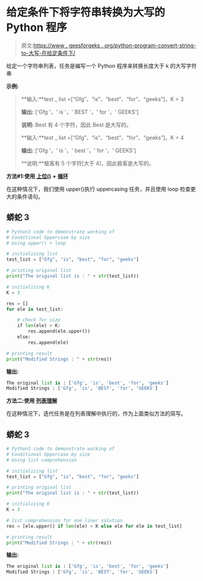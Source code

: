 # 给定条件下将字符串转换为大写的 Python 程序

> 原文:[https://www . geesforgeks . org/python-program-convert-string-to-大写-在给定条件下/](https://www.geeksforgeeks.org/python-program-to-convert-string-to-uppercase-under-the-given-condition/)

给定一个字符串列表，任务是编写一个 Python 程序来转换长度大于 k 的大写字符串

**示例:**

> **输入:**test _ list =[“Gfg”、“is”、“best”、“for”、“geeks”]，K = 3
> 
> **输出:** ['Gfg '，' is '，' BEST '，' for '，' GEEKS']
> 
> **说明:** Best 有 4 个字符，因此 Best 是大写的。
> 
> **输入:**test _ list =[“Gfg”、“is”、“best”、“for”、“geeks”]，K = 4
> 
> **输出:** ['Gfg '，' is '，' best '，' for '，' GEEKS']
> 
> **说明:**极客有 5 个字符[大于 4]，因此极客是大写的。

**方法#1:使用** [**上位()**](https://www.geeksforgeeks.org/python-string-upper/) **+** [**循环**](https://www.geeksforgeeks.org/python-for-loops/)

在这种情况下，我们使用 upper()执行 uppercasing 任务，并且使用 loop 检查更大的条件语句。

## 蟒蛇 3

```py
# Python3 code to demonstrate working of
# Conditional Uppercase by size
# Using upper() + loop

# initializing list
test_list = ["Gfg", "is", "best", "for", "geeks"]

# printing original list
print("The original list is : " + str(test_list))

# initializing K 
K = 3

res = []
for ele in test_list:

    # check for size
    if len(ele) > K:
        res.append(ele.upper())
    else:
        res.append(ele)

# printing result
print("Modified Strings : " + str(res))
```

**输出:**

```py
The original list is : ['Gfg', 'is', 'best', 'for', 'geeks']
Modified Strings : ['Gfg', 'is', 'BEST', 'for', 'GEEKS']
```

**方法二:使用** [**列表理解**](https://www.geeksforgeeks.org/python-list-comprehension-and-slicing/)

在这种情况下，迭代任务是在列表理解中执行的，作为上面类似方法的简写。

## 蟒蛇 3

```py
# Python3 code to demonstrate working of
# Conditional Uppercase by size
# Using list comprehension

# initializing list
test_list = ["Gfg", "is", "best", "for", "geeks"]

# printing original list
print("The original list is : " + str(test_list))

# initializing K 
K = 3

# list comprehension for one liner solution
res = [ele.upper() if len(ele) > K else ele for ele in test_list]

# printing result
print("Modified Strings : " + str(res))
```

**输出:**

```py
The original list is : ['Gfg', 'is', 'best', 'for', 'geeks']
Modified Strings : ['Gfg', 'is', 'BEST', 'for', 'GEEKS']
```